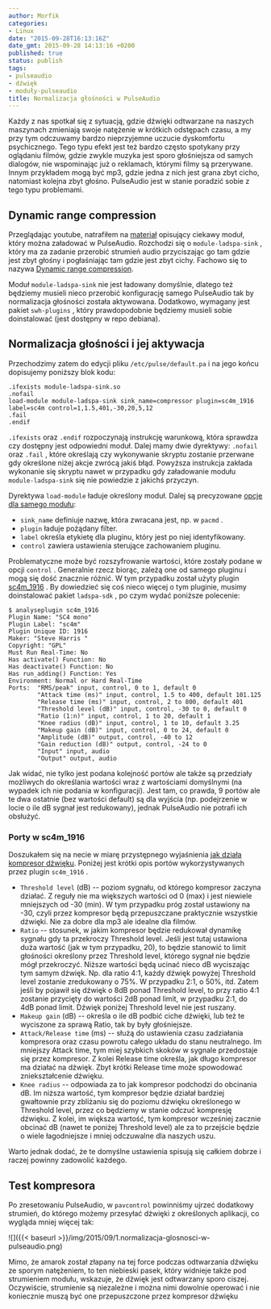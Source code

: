 ```yaml
---
author: Morfik
categories:
- Linux
date: "2015-09-28T16:13:16Z"
date_gmt: 2015-09-28 14:13:16 +0200
published: true
status: publish
tags:
- pulseaudio
- dźwięk
- moduły-pulseaudio
title: Normalizacja głośności w PulseAudio
---
```


Każdy z nas spotkał się z sytuacją, gdzie dźwięki odtwarzane na naszych maszynach zmieniają swoje
natężenie w krótkich odstępach czasu, a my przy tym odczuwamy bardzo nieprzyjemne uczucie
dyskomfortu psychicznego. Tego typu efekt jest też bardzo często spotykany przy oglądaniu filmów,
gdzie zwykle muzyka jest sporo głośniejsza od samych dialogów, nie wspominając już o reklamach,
którymi filmy są przerywane. Innym przykładem mogą być mp3, gdzie jedna z nich jest grana zbyt
cicho, natomiast kolejna zbyt głośno. PulseAudio jest w stanie poradzić sobie z tego typu
problemami.

<!--more-->
## Dynamic range compression

Przeglądając youtube, natrafiłem na [materiał](https://www.youtube.com/watch?v=NXE-kSrhk_w)
opisujący ciekawy moduł, który można załadować w PulseAudio. Rozchodzi się o `module-ladspa-sink` ,
który ma za zadanie przerobić strumień audio przyciszając go tam gdzie jest zbyt głośny i
pogłaśniając tam gdzie jest zbyt cichy. Fachowo się to nazywa [Dynamic range
compression](https://en.wikipedia.org/wiki/Dynamic_range_compression).

Moduł `module-ladspa-sink` nie jest ładowany domyślnie, dlatego też będziemy musieli nieco przerobić
konfigurację samego PulseAudio tak by normalizacja głośności została aktywowana. Dodatkowo, wymagany
jest pakiet `swh-plugins` , który prawdopodobnie będziemy musieli sobie doinstalować (jest dostępny
w repo debiana).

## Normalizacja głośności i jej aktywacja

Przechodzimy zatem do edycji pliku `/etc/pulse/default.pa` i na jego końcu dopisujemy poniższy blok
kodu:

    .ifexists module-ladspa-sink.so
    .nofail
    load-module module-ladspa-sink sink_name=compressor plugin=sc4m_1916 label=sc4m control=1,1.5,401,-30,20,5,12
    .fail
    .endif

`.ifexists` oraz `.endif` rozpoczynają instrukcję warunkową, która sprawdza czy dostępny jest
odpowiedni moduł. Dalej mamy dwie dyrektywy: `.nofail` oraz `.fail` , które określają czy
wykonywanie skryptu zostanie przerwane gdy określone niżej akcje zwrócą jakiś błąd. Powyższa
instrukcja zakłada wykonanie się skryptu nawet w przypadku gdy załadowanie modułu
`module-ladspa-sink` się nie powiedzie z jakichś przyczyn.

Dyrektywa `load-module` ładuje określony moduł. Dalej są precyzowane [opcje dla samego
modułu](https://www.freedesktop.org/wiki/Software/PulseAudio/Documentation/User/Modules/):

  - `sink_name` definiuje nazwę, która zwracana jest, np. w `pacmd` .
  - `plugin` ładuje pożądany filter.
  - `label` określa etykietę dla pluginu, który jest po niej identyfikowany.
  - `control` zawiera ustawienia sterujące zachowaniem pluginu.

Problematyczne może być rozszyfrowanie wartości, które zostały podane w opcji `control` . Generalnie
rzecz biorąc, zależą one od samego pluginu i mogą się dość znacznie różnić. W tym przypadku został
użyty plugin [sc4m\_1916](http://plugin.org.uk/ladspa-swh/docs/ladspa-swh.html#tth_sEc2.92) . By
dowiedzieć się coś nieco więcej o tym pluginie, musimy doinstalować pakiet `ladspa-sdk` , po czym
wydać poniższe polecenie:

    $ analyseplugin sc4m_1916
    Plugin Name: "SC4 mono"
    Plugin Label: "sc4m"
    Plugin Unique ID: 1916
    Maker: "Steve Harris "
    Copyright: "GPL"
    Must Run Real-Time: No
    Has activate() Function: No
    Has deactivate() Function: No
    Has run_adding() Function: Yes
    Environment: Normal or Hard Real-Time
    Ports:  "RMS/peak" input, control, 0 to 1, default 0
            "Attack time (ms)" input, control, 1.5 to 400, default 101.125
            "Release time (ms)" input, control, 2 to 800, default 401
            "Threshold level (dB)" input, control, -30 to 0, default 0
            "Ratio (1:n)" input, control, 1 to 20, default 1
            "Knee radius (dB)" input, control, 1 to 10, default 3.25
            "Makeup gain (dB)" input, control, 0 to 24, default 0
            "Amplitude (dB)" output, control, -40 to 12
            "Gain reduction (dB)" output, control, -24 to 0
            "Input" input, audio
            "Output" output, audio

Jak widać, nie tylko jest podana kolejność portów ale także są przedziały możliwych do określania
wartości wraz z wartościami domyślnymi (na wypadek ich nie podania w konfiguracji). Jest tam, co
prawda, 9 portów ale te dwa ostatnie (bez wartości default) są dla wyjścia (np. podejrzenie w locie
o ile dB sygnał jest redukowany), jednak PulseAudio nie potrafi ich obsłużyć.

### Porty w sc4m\_1916

Doszukałem się na necie w miarę przystępnego wyjaśnienia [jak działa kompresor
dźwięku](http://www.studiomastering.net/mastering05.html). Poniżej jest krótki opis portów
wykorzystywanych przez plugin `sc4m_1916` .

  - `Threshold level` (dB) -- poziom sygnału, od którego kompresor zaczyna działać. Z reguły nie ma
    większych wartości od 0 (max) i jest niewiele mniejszych od -30 (min). W tym przypadku próg
    został ustawiony na -30, czyli przez kompresor będą przepuszczane praktycznie wszystkie dźwięki.
    Nie za dobre dla mp3 ale idealne dla filmów.
  - `Ratio` -- stosunek, w jakim kompresor będzie redukował dynamikę sygnału gdy ta przekroczy
    Threshold level. Jeśli jest tutaj ustawiona duża wartość (jak w tym przypadku, 20), to będzie
    stanowić to limit głośności określony przez Threshold level, którego sygnał nie będzie mógł
    przekroczyć. Niższe wartości będą ucinać nieco dB wyciszając tym samym dźwięk. Np. dla ratio
    4:1, każdy dźwięk powyżej Threshold level zostanie zredukowany o 75%. W przypadku 2:1, o 50%,
    itd. Zatem jeśli by pojawił się dźwięk o 8dB ponad Threshold level, to przy ratio 4:1 zostanie
    przycięty do wartości 2dB ponad limit, w przypadku 2:1, do 4dB ponad limit. Dźwięk poniżej
    Threshold level nie jest ruszany.
  - `Makeup gain` (dB) -- określa o ile dB podbić ciche dźwięki, lub też te wyciszone za sprawą
    Ratio, tak by były głośniejsze.
  - `Attack/Release time` (ms) -- służą do ustawienia czasu zadziałania kompresora oraz czasu
    powrotu całego układu do stanu neutralnego. Im mniejszy Attack time, tym miej szybkich skoków w
    sygnale przedostaje się przez kompresor. Z kolei Release time określa, jak długo kompresor ma
    działać na dźwięk. Zbyt krótki Release time może spowodować zniekształcenie dźwięku.
  - `Knee radius` -- odpowiada za to jak kompresor podchodzi do obcinania dB. Im niższa wartość, tym
    kompresor będzie działał bardziej gwałtownie przy zbliżaniu się do poziomu dźwięku określonego w
    Threshold level, przez co będziemy w stanie odczuć kompresję dźwięku. Z kolei, im większa
    wartość, tym kompresor wcześniej zacznie obcinać dB (nawet te poniżej Threshold level) ale za
    to przejście będzie o wiele łagodniejsze i mniej odczuwalne dla naszych uszu.

Warto jednak dodać, że te domyślne ustawienia spisują się całkiem dobrze i raczej powinny zadowolić
każdego.

## Test kompresora

Po zresetowaniu PulseAudio, w `pavcontrol` powinniśmy ujrzeć dodatkowy strumień, do którego możemy
przesyłać dźwięki z określonych aplikacji, co wygląda mniej więcej tak:

![]({{< baseurl >}}/img/2015/09/1.normalizacja-glosnosci-w-pulseaudio.png)

Mimo, że amarok został złapany na tej force podczas odtwarzania dźwięku ze sporym natężeniem, to ten
niebieski pasek, który widnieje także pod strumieniem modułu, wskazuje, że dźwięk jest odtwarzany
sporo ciszej. Oczywiście, strumienie są niezależne i można nimi dowolnie operować i nie koniecznie
muszą być one przepuszczone przez kompresor dźwięku

